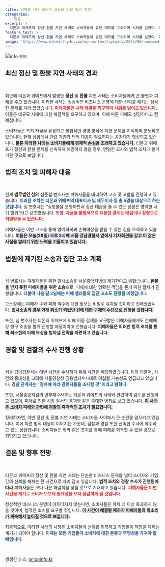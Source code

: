 ```yaml
---
title: 티메프 사태 소비자 고소와 검찰 법리 검토!
categories:
  - 법률
excerpt: >
  티몬과 위메프의 정산·환불 지연 사태로 소비자들이 큐텐 대표를 고소하며 시위를 벌였다. 피해자들은 사기 혐의로 고소하고 집단 소송을 예고, 검찰은 사건의 중대성을 강조하며 철저한 수사에 착수했다.
feature_text: >
  티몬과 위메프의 정산·환불 지연 사태로 소비자들이 큐텐 대표를 고소하며 시위를 벌였다. 피해자들은 사기 혐의로 고소하고 집단 소송을 예고, 검찰은 사건의 중대성을 강조하며 철저한 수사에 착수했다.
image: 'https://www.behealthy4u.com/wp-content/uploads/2024/06/unnamed-file.png'
---
```


<p><img src="https://www.behealthy4u.com/wp-content/uploads/2024/06/unnamed-file.png" alt="info 속보" /></p>

<h2 data-ke-size="size26">최신 정산 및 환불 지연 사태의 경과</h2>

<p data-ke-size="size16">&nbsp;</p>

<p>최근에 티몬과 위메프에서 발생한 <b>정산</b> 및 <b>환불</b> 지연 사태는 소비자들에게 큰 불편과 피해를 주고 있습니다. 이러한 사태는 정상적인 비즈니스 운영에 대한 신뢰를 해치는 심각한 문제로 자리 잡았습니다. <b><span style="color: #ee2323;">피해자들은 사태 해결을 촉구하며 시위를 벌이고 있습니다.</span></b> 이들은 대규모 사태에 대한 해결책을 요구하고 있으며, 이에 따른 피해도 상당하다고 전해집니다. </p>

<p>소비자들은 특히 자금을 유용하고 불법적인 경영 방식에 대한 문제를 지적하며 분노하고 있습니다. 현재 상황에서 관련 기관과 법적 대응이 필요하다는 공감대가 형성되고 있습니다. <b><span style="background-color: #21538527;">물론 이러한 사태는 소비자들에게 경제적 손실을 초래하고 있습니다.</span></b> 티몬과 위메프가 정산과 환불 문제를 신속하게 해결하지 않을 경우, 면밀한 조사와 법적 조치가 불가피할 것으로 보입니다.</p>

<h2 data-ke-size="size26">법적 조치 및 피해자 대응</h2>

<p data-ke-size="size16">&nbsp;</p>

<p>현재 <b>법무법인 심</b>의 심준섭 변호사는 피해자들을 대리하여 고소 및 고발을 진행하고 있습니다. <b><span style="color: #1a5490;">이러한 조치는 티몬과 위메프의 대표이사 및 재무이사 등 총 5명을 대상으로 하는 것입니다.</span></b> 심 변호사는 "쇼핑몰을 운영하면서 정산 대금을 줄 수 없는 상황은 명백한 사기 행위"라고 강조했습니다. <b><span style="color: #ee2323;">또한, 자금을 불법적으로 유용한 경우는 배임이나 횡령으로 처벌받을 수 있습니다.</span></b> </p>

<p>피해자들은 이번 고소를 통해 명예회복과 손해배상을 받을 수 있는 길을 모색하고 있습니다. <b><span style="background-color: #21538527;">이들은 오늘(29일) 오후 2시께 서울 강남경찰서 앞에서 기자회견을 갖고 이 같은 사실을 알리기 위한 노력을 기울이고 있습니다.</span></b> </p>

<h2 data-ke-size="size26">법원에 제기된 소송과 집단 고소 계획</h2>

<p data-ke-size="size16">&nbsp;</p>

<p>심 변호사는 피해자들을 위한 민사소송을 서울중앙지법에 제기한다고 밝혔습니다. <b>환불을 받지 못한 피해자들을 위한 소송</b>으로, 피해에 대한 명확한 책임을 묻기 위한 절차가 진행됩니다. <b><span style="color: #1a5490;">더불어 다음 달 2일에는 피해 셀러들의 집단 고소도 진행될 예정입니다.</span></b> </p>

<p>고소장에는 피해자 수와 피해 액수에 대한 정보는 비밀로 유지될 것이라고 전해졌습니다. <b><span style="background-color: #21538527;">민사소송의 경우 거래 취소가 되었던 건에 대한 구제의 수단으로 진행될 것입니다.</span></b> </p>

<p>또한, 심 변호사는 티몬과 위메프에 의해 이중 결제를 요구받은 피해자들에게도 손해배상 청구 소송을 함께 진행할 예정이라고 전했습니다. <b>피해자들은 이러한 법적 조치를 통해 최소한의 피해 보상을 받아낼 전략을 마련하고 있습니다.</b></p>

<h2 data-ke-size="size26">경찰 및 검찰의 수사 진행 상황</h2>

<p data-ke-size="size16">&nbsp;</p>

<p>서울 강남경찰서는 이번 사건을 수사하기 위해 사건을 배당하였습니다. 이와 더불어, 사건의 중대성을 고려해 서울경찰청 금융범죄수사대로 이첩될 가능성도 언급되고 있습니다. <b><span style="color: #1a5490;">경찰 관계자는 "절차에 따라 관련자들을 조사할 것"이라고 밝혔다.</span></b> </p>

<p>또한, 서울중앙지검의 반부패수사부는 티몬과 위메프의 사태와 관련하여 검토를 진행하고 있으며, 피해로 인한 시장 질서의 붕괴와 같은 중대한 범죄로 보고 있습니다. <b><span style="background-color: #21538527;">이 사건은 소비자 피해와 관련해 검찰의 즉각적인 조치가 필요합니다.</span></b> </p>

<p>정리하자면, 이번 정산 및 환불 지연 사태는 소비자들 사이에서 큰 논란을 일으키고 있습니다. 이에 따른 법적 대응이 이어지는 가운데, 검찰과 경찰 또한 신속한 수사에 착수하고 있는 상황입니다. 소비자들은 위와 같은 조치를 통해 피해를 회복할 수 있을 것으로 희망하고 있습니다.</p>

<h2 data-ke-size="size26">결론 및 향후 전망</h2>

<p data-ke-size="size16">&nbsp;</p>

<p>티몬과 위메프의 정산 및 환불 지연 사태는 단순한 비즈니스 문제를 넘어 소비자와 기업 간의 신뢰를 해치는 큰 사건으로 자리 잡고 있습니다. <b>법적 조치와 경찰 수사가 진행됨에 따라</b> 피해자들은 보다 나은 해결책을 찾을 것으로 기대하고 있습니다. <b><span style="color: #ee2323;">피해자들은 이번 사건을 계기로 소비자 보호의 필요성을 보다 절감하게 될 것입니다.</span></b> </p>

<p>정상적인 비즈니스 운영이 이루어지지 않는다면, 소비자들은 이제 더 이상 묵과하지 않을 것이며, 법적인 조치를 요구할 것입니다. <b><span style="background-color: #21538527;">이 사건이 해결될 때까지 피해자들의 목소리가 계속해서 높아질 것으로 보입니다.</span></b> </p>

<p>최종적으로, 이러한 사태의 시정은 소비자들이 신뢰를 회복하고 기업들이 책임을 다하는 계기가 되어야 합니다. <b><span style="color: #1a5490;">이제는 모든 기업들이 소비자에 대한 존중과 투명성을 가져야 할 때입니다.</span></b> </p>

<p data-ke-size="size16">&nbsp;</p>
생생한 뉴스, <a href="https://onioninfo.kr" rel="dofollow">onioninfo.kr</a>


